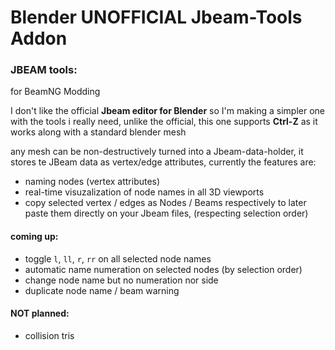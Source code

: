 # Blender UNOFFICIAL Jbeam-Tools Addon

### JBEAM tools:
for BeamNG Modding

I don't like the official **Jbeam editor for Blender** so I'm making a simpler one with the tools i really need, unlike the official, this one supports **Ctrl-Z** as it works along with a standard blender mesh

any mesh can be non-destructively turned into a Jbeam-data-holder, it stores te JBeam data as vertex/edge attributes, currently the features are:

- naming nodes (vertex attributes)
- real-time visuzalization of node names in all 3D viewports
- copy selected vertex / edges as Nodes / Beams respectively to later paste them directly on your Jbeam files, (respecting selection order)

#### coming up:

- toggle `l`, `ll`, `r`, `rr` on all selected node names
- automatic name numeration on selected nodes (by selection order)
- change node name but no numeration nor side
- duplicate node name / beam warning

#### NOT planned:
- collision tris